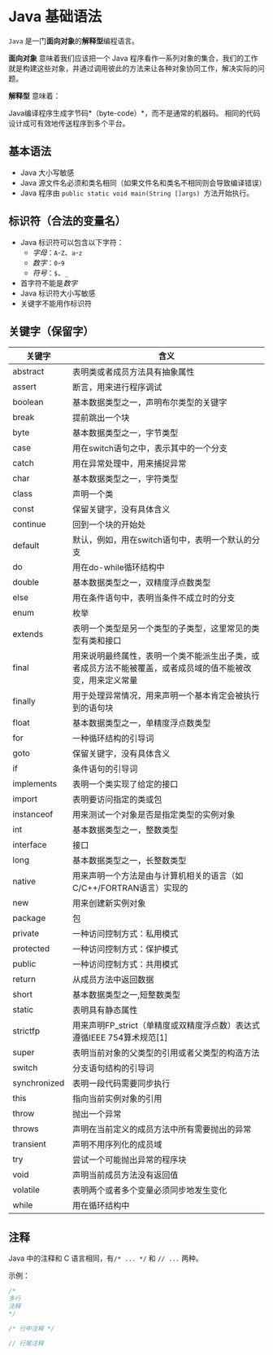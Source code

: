 # Java 基础语法

`Java`  是一门**面向对象**的**解释型**编程语言。

**面向对象** 意味着我们应该把一个 Java 程序看作一系列对象的集合，我们的工作就是构建这些对象，并通过调用彼此的方法来让各种对象协同工作，解决实际的问题。

**解释型** 意味着：

Java编译程序生成字节码*（byte-code）*，而不是通常的机器码。
相同的代码设计成可有效地传送程序到多个平台。

## 基本语法

* Java 大小写敏感
* Java 源文件名必须和类名相同（如果文件名和类名不相同则会导致编译错误）
* Java 程序由 `public static void main(String []args) `方法开始执行。

## 标识符（合法的变量名）

* Java 标识符可以包含以下字符：
	* *字母*：`A`-`Z`、`a`-`z`
	* *数字*：`0`-`9`
	* *符号*：`$`、`_`
* 首字符不能是*数字*
* Java 标识符大小写敏感
* 关键字不能用作标识符


## 关键字（保留字）
| 关键字          | 含义                                                    |
|--------------|-------------------------------------------------------|
| abstract     | 表明类或者成员方法具有抽象属性                                       |
| assert       | 断言，用来进行程序调试                                           |
| boolean      | 基本数据类型之一，声明布尔类型的关键字                                   |
| break        | 提前跳出一个块                                               |
| byte         | 基本数据类型之一，字节类型                                         |
| case         | 用在switch语句之中，表示其中的一个分支                                |
| catch        | 用在异常处理中，用来捕捉异常                                        |
| char         | 基本数据类型之一，字符类型                                         |
| class        | 声明一个类                                                 |
| const        | 保留关键字，没有具体含义                                          |
| continue     | 回到一个块的开始处                                             |
| default      | 默认，例如，用在switch语句中，表明一个默认的分支                           |
| do           | 用在do-while循环结构中                                       |
| double       | 基本数据类型之一，双精度浮点数类型                                     |
| else         | 用在条件语句中，表明当条件不成立时的分支                                  |
| enum         | 枚举                                                    |
| extends      | 表明一个类型是另一个类型的子类型，这里常见的类型有类和接口                         |
| final        | 用来说明最终属性，表明一个类不能派生出子类，或者成员方法不能被覆盖，或者成员域的值不能被改变，用来定义常量 |
| finally      | 用于处理异常情况，用来声明一个基本肯定会被执行到的语句块                          |
| float        | 基本数据类型之一，单精度浮点数类型                                     |
| for          | 一种循环结构的引导词                                            |
| goto         | 保留关键字，没有具体含义                                          |
| if           | 条件语句的引导词                                              |
| implements   | 表明一个类实现了给定的接口                                         |
| import       | 表明要访问指定的类或包                                           |
| instanceof   | 用来测试一个对象是否是指定类型的实例对象                                  |
| int          | 基本数据类型之一，整数类型                                         |
| interface    | 接口                                                    |
| long         | 基本数据类型之一，长整数类型                                        |
| native       | 用来声明一个方法是由与计算机相关的语言（如C/C++/FORTRAN语言）实现的              |
| new          | 用来创建新实例对象                                             |
| package      | 包                                                     |
| private      | 一种访问控制方式：私用模式                                         |
| protected    | 一种访问控制方式：保护模式                                         |
| public       | 一种访问控制方式：共用模式                                         |
| return       | 从成员方法中返回数据                                            |
| short        | 基本数据类型之一,短整数类型                                        |
| static       | 表明具有静态属性                                              |
| strictfp     | 用来声明FP_strict（单精度或双精度浮点数）表达式遵循IEEE 754算术规范[1]         |
| super        | 表明当前对象的父类型的引用或者父类型的构造方法                               |
| switch       | 分支语句结构的引导词                                            |
| synchronized | 表明一段代码需要同步执行                                          |
| this         | 指向当前实例对象的引用                                           |
| throw        | 抛出一个异常                                                |
| throws       | 声明在当前定义的成员方法中所有需要抛出的异常                                |
| transient    | 声明不用序列化的成员域                                           |
| try          | 尝试一个可能抛出异常的程序块                                        |
| void         | 声明当前成员方法没有返回值                                         |
| volatile     | 表明两个或者多个变量必须同步地发生变化                                   |
| while        | 用在循环结构中                                               |



## 注释

Java 中的注释和 C 语言相同，有`/* ... */` 和 `// ...` 两种。

示例：
```Java
/* 
多行
注释
*/

/* 行中注释 */

// 行尾注释
```
